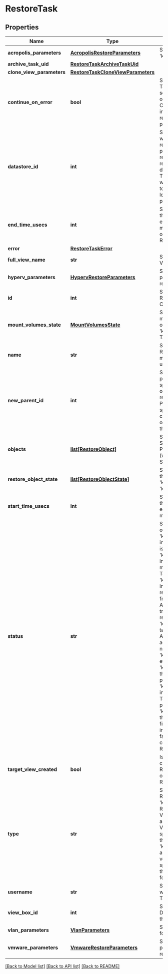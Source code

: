 # RestoreTask

## Properties
Name | Type | Description | Notes
------------ | ------------- | ------------- | -------------
**acropolis_parameters** | [**AcropolisRestoreParameters**](AcropolisRestoreParameters.md) | Specifies parameters for &#39;kAcropolis&#39; restore task. | [optional] 
**archive_task_uid** | [**RestoreTaskArchiveTaskUid**](RestoreTaskArchiveTaskUid.md) |  | [optional] 
**clone_view_parameters** | [**RestoreTaskCloneViewParameters**](RestoreTaskCloneViewParameters.md) |  | [optional] 
**continue_on_error** | **bool** | Specifies if the Restore Task should continue when some operations on some objects fail. If true, the Cohesity Cluster ignores intermittent errors and restores as many objects as possible. | [optional] 
**datastore_id** | **int** | Specifies the datastore where the object&#39;s files are recovered to. This field is populated when objects are recovered to a different resource pool or to a different parent source. This field is not populated when objects are recovered to their original datastore locations in the original parent source. | [optional] 
**end_time_usecs** | **int** | Specifies the end time of the Restore Task as a Unix epoch Timestamp (in microseconds). This field is only populated if the Restore Task completes. | [optional] 
**error** | [**RestoreTaskError**](RestoreTaskError.md) |  | [optional] 
**full_view_name** | **str** | Specifies the full name of a View. | [optional] 
**hyperv_parameters** | [**HypervRestoreParameters**](HypervRestoreParameters.md) | Specifies additional parameters for &#39;kHyperV&#39; restore objects. | [optional] 
**id** | **int** | Specifies the id of the Restore Task assigned by Cohesity Cluster. | [optional] 
**mount_volumes_state** | [**MountVolumesState**](MountVolumesState.md) | Specifies the states of mounting all the volumes onto a mount target for a &#39;kRecoverVMs&#39; Restore Task. | [optional] 
**name** | **str** | Specifies the name of the Restore Task. This field must be set and must be a unique name. | 
**new_parent_id** | **int** | Specify a new registered parent Protection Source. If specified the selected objects are cloned or recovered to this new Protection Source. If not specified, objects are cloned or recovered to the original Protection Source that was managing them. | [optional] 
**objects** | [**list[RestoreObject]**](RestoreObject.md) | Specifies a list of Protection Source objects or Protection Job objects (with specified Protection Source objects). | [optional] 
**restore_object_state** | [**list[RestoreObjectState]**](RestoreObjectState.md) | Specifies the states of all the objects for the &#39;kRecoverVMs&#39; and &#39;kCloneVMs&#39; Restore Tasks. | [optional] 
**start_time_usecs** | **int** | Specifies the start time for the Restore Task as a Unix epoch Timestamp (in microseconds). | [optional] 
**status** | **str** | Specifies the overall status of the Restore Task. &#39;kReadyToSchedule&#39; indicates the Restore Task is waiting to be scheduled. &#39;kProgressMonitorCreated&#39; indicates the progress monitor for the Restore Task has been created. &#39;kRetrievedFromArchive&#39; indicates that the objects to restore have been retrieved from the specified archive. A Task will only ever transition to this state if a retrieval is necessary. &#39;kAdmitted&#39; indicates the task has been admitted. After a task has been admitted, its status does not move back to &#39;kReadyToSchedule&#39; state even if it is rescheduled. &#39;kInProgress&#39; indicates that the Restore Task is in progress. &#39;kFinishingProgressMonitor&#39; indicates that the Restore Task is finishing its progress monitoring. &#39;kFinished&#39; indicates that the Restore Task has finished. The status indicating success or failure is found in the error code that is stored with the Restore Task. | [optional] 
**target_view_created** | **bool** | Is true if a new View was created by a &#39;kCloneVMs&#39; Restore Task. This field is only set for a &#39;kCloneVMs&#39; Restore Task. | [optional] 
**type** | **str** | Specifies the type of Restore Task.  &#39;kRecoverVMs&#39; specifies a Restore Task that recovers VMs. &#39;kCloneVMs&#39; specifies a Restore Task that clones VMs. &#39;kCloneView&#39; specifies a Restore Task that clones a View. &#39;kMountVolumes&#39; specifies a Restore Task that mounts volumes. &#39;kRestoreFiles&#39; specifies a Restore Task that recovers files and folders. | [optional] 
**username** | **str** | Specifies the Cohesity user who requested this Restore Task. | [optional] 
**view_box_id** | **int** | Specifies the id of the Domain (View Box) where the View is stored. | [optional] 
**vlan_parameters** | [**VlanParameters**](VlanParameters.md) | Specifies VLAN parameters for the restore operation. | [optional] 
**vmware_parameters** | [**VmwareRestoreParameters**](VmwareRestoreParameters.md) | Specifies additional parameters for &#39;kVmware&#39; restore objects. | [optional] 

[[Back to Model list]](../README.md#documentation-for-models) [[Back to API list]](../README.md#documentation-for-api-endpoints) [[Back to README]](../README.md)


